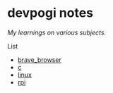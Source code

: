 # devpogi notes

*My learnings on various subjects.*

List

- [brave_browser](brave_browser/brave_browser_notes.md)
- [c](c/c_notes.md)
- [linux](linux/linux_notes.md)
- [rpi](rpi/rpi_notes.md)


